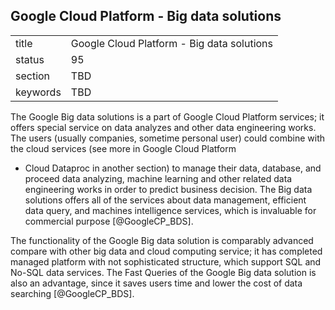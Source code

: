 ## Google Cloud Platform - Big data solutions


|          |                                            |
| -------- | ------------------------------------------ |
| title    | Google Cloud Platform - Big data solutions |
| status   | 95                                         |
| section  | TBD                                        |
| keywords | TBD                                        |




The Google Big data solutions is a part of Google Cloud Platform
services; it offers special service on data analyzes and other data
engineering works. The users (usually companies, sometime personal user)
could combine with the cloud services (see more in Google Cloud Platform
- Cloud Dataproc in another section) to manage their data, database, and
proceed data analyzing, machine learning and other related data
engineering works in order to predict business decision. The Big data
solutions offers all of the services about data management, efficient
data query, and machines intelligence services, which is invaluable for
commercial purpose [@GoogleCP_BDS].

The functionality of the Google Big data solution is comparably advanced
compare with other big data and cloud computing service; it has
completed managed platform with not sophisticated structure, which
support SQL and No-SQL data services. The Fast Queries of the Google Big
data solution is also an advantage, since it saves users time and lower
the cost of data searching [@GoogleCP_BDS].
